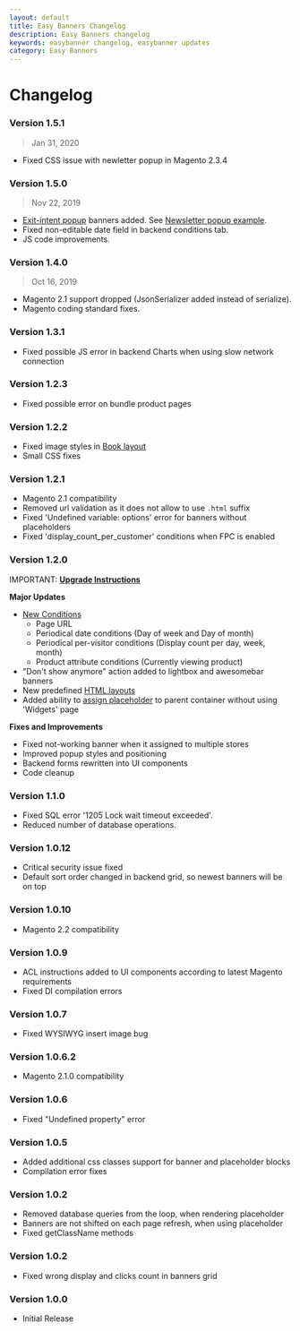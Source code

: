 ```yaml
---
layout: default
title: Easy Banners Changelog
description: Easy Banners changelog
keywords: easybanner changelog, easybanner updates
category: Easy Banners
---
```


# Changelog

### Version 1.5.1

> Jan 31, 2020

 -  Fixed CSS issue with newletter popup in Magento 2.3.4

### Version 1.5.0

> Nov 22, 2019

 -  [Exit-intent popup](/m2/extensions/easybanners/interfaces/#conditions-tab)
    banners added. See [Newsletter popup example](/m2/extensions/easybanners/use-cases/newsletter-popup/).
 -  Fixed non-editable date field in backend conditions tab.
 -  JS code improvements.

### Version 1.4.0

> Oct 16, 2019

 -  Magento 2.1 support dropped (JsonSerializer added instead of serialize).
 -  Magento coding standard fixes.

### Version 1.3.1

 -  Fixed possible JS error in backend Charts when using slow network connection

### Version 1.2.3

 -  Fixed possible error on bundle product pages

### Version 1.2.2

 -  Fixed image styles in [Book layout](/m2/extensions/easybanners/layouts-for-html-banners/#book)
 -  Small CSS fixes

### Version 1.2.1

 -  Magento 2.1 compatibility
 -  Removed url validation as it does not allow to use `.html` suffix
 -  Fixed 'Undefined variable: options' error for banners without placeholders
 -  Fixed 'display_count_per_customer' conditions when FPC is enabled

### Version 1.2.0

IMPORTANT: [**Upgrade Instructions**](/m2/extensions/easybanners/upgrade-instructions/)

**Major Updates**

 -  [New Conditions](/m2/extensions/easybanners/interfaces/#conditions-tab)
    - Page URL
    - Periodical date conditions (Day of week and Day of month)
    - Periodical per-visitor conditions (Display count per day, week, month)
    - Product attribute conditions (Currently viewing product)
 -  "Don't show anymore" action added to lightbox and awesomebar banners
 -  New predefined [HTML layouts](/m2/extensions/easybanners/layouts-for-html-banners/)
 -  Added ability to [assign placeholder](/m2/extensions/easybanners/interfaces/#form)
    to parent container without using 'Widgets' page

**Fixes and Improvements**

 -  Fixed not-working banner when it assigned to multiple stores
 -  Improved popup styles and positioning
 -  Backend forms rewritten into UI components
 -  Code cleanup

### Version 1.1.0

 -  Fixed SQL error '1205 Lock wait timeout exceeded'.
 -  Reduced number of database operations.

### Version 1.0.12

 -  Critical security issue fixed
 -  Default sort order changed in backend grid, so newest banners will be on top

### Version 1.0.10

 -  Magento 2.2 compatibility

### Version 1.0.9

 -  ACL instructions added to UI components according to latest Magento requirements
 -  Fixed DI compilation errors

### Version 1.0.7

 -  Fixed WYSIWYG insert image bug

### Version 1.0.6.2

- Magento 2.1.0 compatibility

### Version 1.0.6

- Fixed "Undefined property" error

### Version 1.0.5

- Added additional css classes support for banner and placeholder blocks
- Compilation error fixes

### Version 1.0.2

- Removed database queries from the loop, when rendering placeholder
- Banners are not shifted on each page refresh, when using placeholder
- Fixed getClassName methods

### Version 1.0.2

- Fixed wrong display and clicks count in banners grid

### Version 1.0.0

- Initial Release

